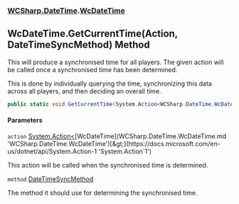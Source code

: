 ### [WCSharp.DateTime](WCSharp.DateTime.md 'WCSharp.DateTime').[WcDateTime](WCSharp.DateTime.WcDateTime.md 'WCSharp.DateTime.WcDateTime')

## WcDateTime.GetCurrentTime(Action<WcDateTime>, DateTimeSyncMethod) Method

This will produce a synchronised time for all players. The given action will be called once a synchronised time has been determined.  
  
This is done by individually querying the time, synchronizing this data across all players, and then deciding an overall time.

```csharp
public static void GetCurrentTime(System.Action<WCSharp.DateTime.WcDateTime> action, WCSharp.DateTime.DateTimeSyncMethod method=WCSharp.DateTime.DateTimeSyncMethod.BestFit);
```
#### Parameters

<a name='WCSharp.DateTime.WcDateTime.GetCurrentTime(System.Action_WCSharp.DateTime.WcDateTime_,WCSharp.DateTime.DateTimeSyncMethod).action'></a>

`action` [System.Action&lt;](https://docs.microsoft.com/en-us/dotnet/api/System.Action-1 'System.Action`1')[WcDateTime](WCSharp.DateTime.WcDateTime.md 'WCSharp.DateTime.WcDateTime')[&gt;](https://docs.microsoft.com/en-us/dotnet/api/System.Action-1 'System.Action`1')

This action will be called when the synchronised time is determined.

<a name='WCSharp.DateTime.WcDateTime.GetCurrentTime(System.Action_WCSharp.DateTime.WcDateTime_,WCSharp.DateTime.DateTimeSyncMethod).method'></a>

`method` [DateTimeSyncMethod](WCSharp.DateTime.DateTimeSyncMethod.md 'WCSharp.DateTime.DateTimeSyncMethod')

The method it should use for determining the synchronised time.
